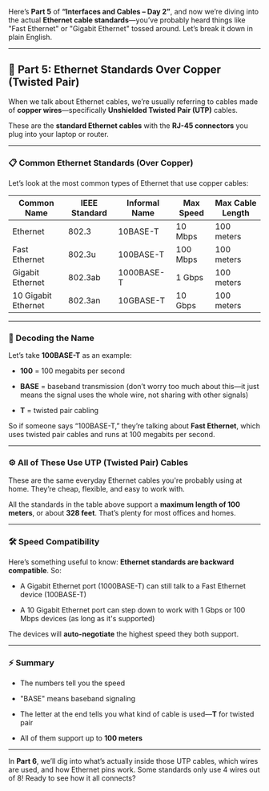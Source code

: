 Here’s **Part 5** of **“Interfaces and Cables – Day 2”**, and now we’re diving into the actual **Ethernet cable standards**—you’ve probably heard things like "Fast Ethernet" or "Gigabit Ethernet" tossed around. Let’s break it down in plain English.

---

## 🧩 Part 5: Ethernet Standards Over Copper (Twisted Pair)

When we talk about Ethernet cables, we’re usually referring to cables made of **copper wires**—specifically **Unshielded Twisted Pair (UTP)** cables.

These are the **standard Ethernet cables** with the **RJ-45 connectors** you plug into your laptop or router.

---

### 📋 Common Ethernet Standards (Over Copper)

Let’s look at the most common types of Ethernet that use copper cables:

|Common Name|IEEE Standard|Informal Name|Max Speed|Max Cable Length|
|---|---|---|---|---|
|Ethernet|802.3|10BASE-T|10 Mbps|100 meters|
|Fast Ethernet|802.3u|100BASE-T|100 Mbps|100 meters|
|Gigabit Ethernet|802.3ab|1000BASE-T|1 Gbps|100 meters|
|10 Gigabit Ethernet|802.3an|10GBASE-T|10 Gbps|100 meters|

---

### 🧠 Decoding the Name

Let’s take **100BASE-T** as an example:

- **100** = 100 megabits per second
    
- **BASE** = baseband transmission (don’t worry too much about this—it just means the signal uses the whole wire, not sharing with other signals)
    
- **T** = twisted pair cabling
    

So if someone says “100BASE-T,” they’re talking about **Fast Ethernet**, which uses twisted pair cables and runs at 100 megabits per second.

---

### ⚙️ All of These Use UTP (Twisted Pair) Cables

These are the same everyday Ethernet cables you're probably using at home. They’re cheap, flexible, and easy to work with.

All the standards in the table above support a **maximum length of 100 meters**, or about **328 feet**. That’s plenty for most offices and homes.

---

### 🛠️ Speed Compatibility

Here’s something useful to know: **Ethernet standards are backward compatible**. So:

- A Gigabit Ethernet port (1000BASE-T) can still talk to a Fast Ethernet device (100BASE-T)
    
- A 10 Gigabit Ethernet port can step down to work with 1 Gbps or 100 Mbps devices (as long as it's supported)
    

The devices will **auto-negotiate** the highest speed they both support.

---

### ⚡ Summary

- The numbers tell you the speed
    
- "BASE" means baseband signaling
    
- The letter at the end tells you what kind of cable is used—**T** for twisted pair
    
- All of them support up to **100 meters**
    

---

In **Part 6**, we’ll dig into what’s actually inside those UTP cables, which wires are used, and how Ethernet pins work. Some standards only use 4 wires out of 8! Ready to see how it all connects?